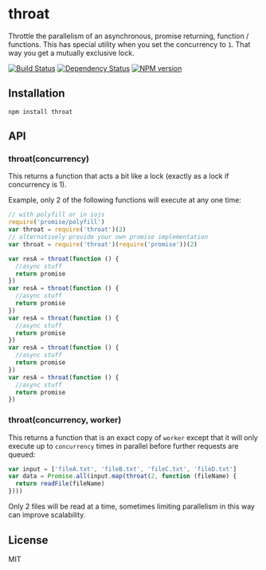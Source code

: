 # throat

Throttle the parallelism of an asynchronous, promise returning, function / functions.  This has special utility when you set the concurrency to `1`.  That way you get a mutually exclusive lock.

[![Build Status](https://img.shields.io/travis/ForbesLindesay/throat/master.svg)](https://travis-ci.org/ForbesLindesay/throat)
[![Dependency Status](https://img.shields.io/gemnasium/ForbesLindesay/throat.svg)](https://gemnasium.com/ForbesLindesay/throat)
[![NPM version](https://img.shields.io/npm/v/throat.svg)](http://badge.fury.io/js/throat)

## Installation

    npm install throat

## API

### throat(concurrency)

This returns a function that acts a bit like a lock (exactly as a lock if concurrency is 1).

Example, only 2 of the following functions will execute at any one time:

```js
// with polyfill or in iojs
require('promise/polyfill')
var throat = require('throat')(2)
// alternatively provide your own promise implementation
var throat = require('throat')(require('promise'))(2)

var resA = throat(function () {
  //async stuff
  return promise
})
var resA = throat(function () {
  //async stuff
  return promise
})
var resA = throat(function () {
  //async stuff
  return promise
})
var resA = throat(function () {
  //async stuff
  return promise
})
var resA = throat(function () {
  //async stuff
  return promise
})
```

### throat(concurrency, worker)

This returns a function that is an exact copy of `worker` except that it will only execute up to `concurrency` times in parallel before further requests are queued:

```js
var input = ['fileA.txt', 'fileB.txt', 'fileC.txt', 'fileD.txt']
var data = Promise.all(input.map(throat(2, function (fileName) {
  return readFile(fileName)
})))
```

Only 2 files will be read at a time, sometimes limiting parallelism in this way can improve scalability.

## License

  MIT

